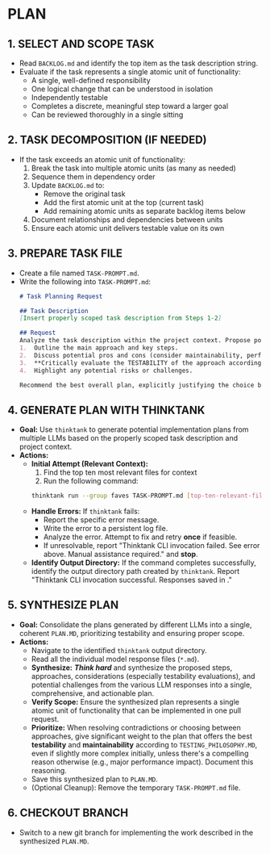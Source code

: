# PLAN

## 1. SELECT AND SCOPE TASK
- Read `BACKLOG.md` and identify the top item as the task description string.
- Evaluate if the task represents a single atomic unit of functionality:
  - A single, well-defined responsibility
  - One logical change that can be understood in isolation
  - Independently testable
  - Completes a discrete, meaningful step toward a larger goal
  - Can be reviewed thoroughly in a single sitting

## 2. TASK DECOMPOSITION (IF NEEDED)
- If the task exceeds an atomic unit of functionality:
  1. Break the task into multiple atomic units (as many as needed)
  2. Sequence them in dependency order
  3. Update `BACKLOG.md` to:
     - Remove the original task
     - Add the first atomic unit at the top (current task)
     - Add remaining atomic units as separate backlog items below
  4. Document relationships and dependencies between units
  5. Ensure each atomic unit delivers testable value on its own

## 3. PREPARE TASK FILE
- Create a file named `TASK-PROMPT.md`.
- Write the following into `TASK-PROMPT.md`:
    ```markdown
    # Task Planning Request

    ## Task Description
    [Insert properly scoped task description from Steps 1-2]

    ## Request
    Analyze the task description within the project context. Propose potential implementation plans. For each plan:
    1.  Outline the main approach and key steps.
    2.  Discuss potential pros and cons (consider maintainability, performance, alignment with existing code).
    3.  **Critically evaluate the TESTABILITY of the approach according to TESTING_PHILOSOPHY.MD.** How easily can this approach be tested with simple, reliable tests, minimizing mocks?
    4.  Highlight any potential risks or challenges.

    Recommend the best overall plan, explicitly justifying the choice based on requirements, project standards, and **prioritizing long-term maintainability and testability.**
    ```

## 4. GENERATE PLAN WITH THINKTANK
- **Goal:** Use `thinktank` to generate potential implementation plans from multiple LLMs based on the properly scoped task description and project context.
- **Actions:**
    - **Initial Attempt (Relevant Context):** 
        1. Find the top ten most relevant files for context
        2. Run the following command:
        ```bash
        thinktank run --group faves TASK-PROMPT.md [top-ten-relevant-files]
        ```
    - **Handle Errors:** If `thinktank` fails:
        - Report the specific error message.
        - Write the error to a persistent log file.
        - Analyze the error. Attempt to fix and retry **once** if feasible.
        - If unresolvable, report "Thinktank CLI invocation failed. See error above. Manual assistance required." and **stop**.
    - **Identify Output Directory:** If the command completes successfully, identify the output directory path created by `thinktank`. Report "Thinktank CLI invocation successful. Responses saved in <output-directory-path>."

## 5. SYNTHESIZE PLAN
- **Goal:** Consolidate the plans generated by different LLMs into a single, coherent `PLAN.MD`, prioritizing testability and ensuring proper scope.
- **Actions:**
    - Navigate to the identified `thinktank` output directory.
    - Read all the individual model response files (`*.md`).
    - **Synthesize:** ***Think hard*** and synthesize the proposed steps, approaches, considerations (especially testability evaluations), and potential challenges from the various LLM responses into a single, comprehensive, and actionable plan.
    - **Verify Scope:** Ensure the synthesized plan represents a single atomic unit of functionality that can be implemented in one pull request.
    - **Prioritize:** When resolving contradictions or choosing between approaches, give significant weight to the plan that offers the best **testability** and **maintainability** according to `TESTING_PHILOSOPHY.MD`, even if slightly more complex initially, unless there's a compelling reason otherwise (e.g., major performance impact). Document this reasoning.
    - Save this synthesized plan to `PLAN.MD`.
    - (Optional Cleanup): Remove the temporary `TASK-PROMPT.md` file.

## 6. CHECKOUT BRANCH
- Switch to a new git branch for implementing the work described in the synthesized `PLAN.MD`.
